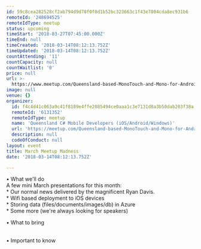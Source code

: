 ```yaml
---
id: 59c8cea282528cf2ab794d9d78f0f0d1b52bc323663c1f43e7804cda8ec931b6
remoteId: '248694525'
remoteIdType: meetup
status: upcoming
timeStart: '2018-03-27T07:45:00.000Z'
timeEnd: null
timeCreated: '2018-03-14T08:12:13.752Z'
timeUpdated: '2018-03-14T08:12:13.752Z'
countAttending: '11'
countCapacity: null
countWaitlist: '0'
price: null
url: >-
  https://www.meetup.com/Queensland-based-MonoTouch-and-Mono-for-Android/events/248694525/
image: null
venue: {}
organizer:
  id: f4c4d41c063a9c41f8189e4ffe2085494ce0aaa1c3e7131d8a3b50dab203f38a
  remoteId: '6131352'
  remoteIdType: meetup
  name: 'Queensland C# Mobile Developers (iOS/Android/Windows)'
  url: 'https://meetup.com/Queensland-based-MonoTouch-and-Mono-for-Android'
  description: null
  codeOfConduct: null
layout: event
title: March Meetup Madness
date: '2018-03-14T08:12:13.752Z'

---
```

<p>• What we'll do<br/>A few mini March presentations for this month:<br/>* Our normal news delivered by the magnificent Ryan Davis.<br/>* Wifi based deployment to iOS devices<br/>* Storing data (files/documents/images/db) in Azure<br/>* Some more (we're always looking for speakers)</p> <p>• What to bring</p> <p><br/>• Important to know</p>
